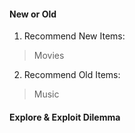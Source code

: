 #### New or Old

1. Recommend New Items:

> Movies

2. Recommend Old Items:

> Music

#### Explore & Exploit Dilemma
